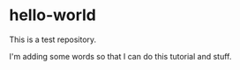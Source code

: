 # hello-world
This is a test repository.

I'm adding some words so that I can do this tutorial and stuff.
